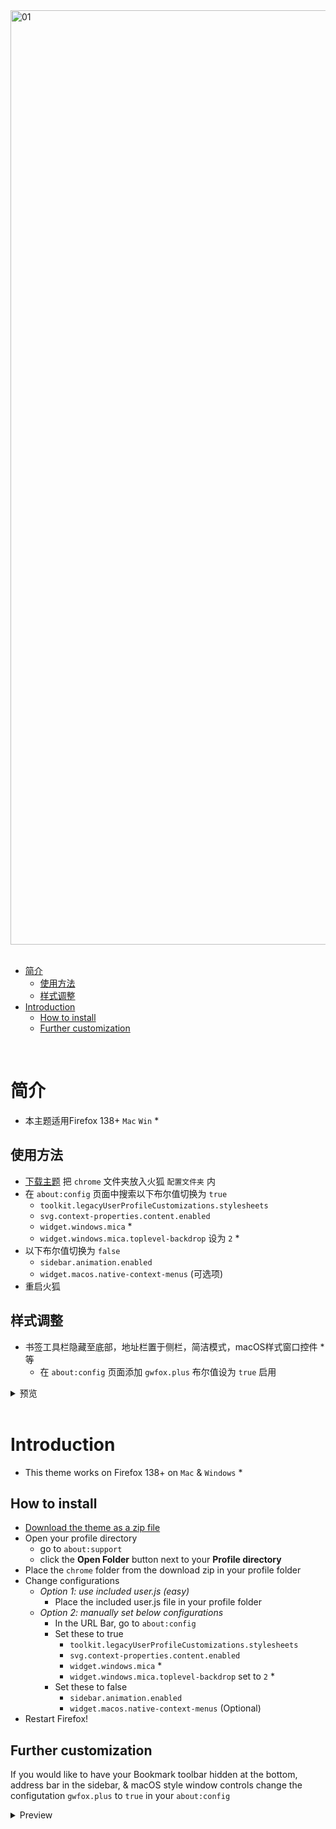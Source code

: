 <picture>
<source media="(prefers-color-scheme: light)" srcset="https://github.com/user-attachments/assets/d7699474-d17b-4560-a9d6-9e1ecaac0ba5">
<source media="(prefers-color-scheme: dark)" srcset="https://github.com/user-attachments/assets/90f88774-2886-4a02-aae8-6814f3199adb">
<img width="1495" alt="01">
</picture>
<br><br>

- [简介](#简介)
  - [使用方法](#使用方法)
  - [样式调整](#样式调整)
- [Introduction](#Introduction)
  - [How to install](#how-to-install)
  - [Further customization](#further-customization)

<br>

# 简介

- 本主题适用Firefox 138+ `Mac` `Win` *

## 使用方法

- [下载主题](https://github.com/akkva/gwfox/archive/refs/heads/main.zip) 把 `chrome` 文件夹放入火狐 `配置文件夹` 内
- 在 `about:config` 页面中搜索以下布尔值切换为 `true`
  - `toolkit.legacyUserProfileCustomizations.stylesheets`
  - `svg.context-properties.content.enabled`
  - `widget.windows.mica` *
  - `widget.windows.mica.toplevel-backdrop` 设为 `2` *
- 以下布尔值切换为 `false`
  - `sidebar.animation.enabled`
  - `widget.macos.native-context-menus` (可选项)
- 重启火狐

## 样式调整

- 书签工具栏隐藏至底部，地址栏置于侧栏，简洁模式，macOS样式窗口控件 * 等
    - 在 `about:config` 页面添加 `gwfox.plus` 布尔值设为 `true` 启用

<details><summary>预览</summary>
<br>
[01.webm](https://github.com/user-attachments/assets/0f24f538-67eb-42e2-a483-b4a8a8e75603)
</details>

<br>

# Introduction

- This theme works on Firefox 138+ on `Mac` & `Windows` *

## How to install

- [Download the theme as a zip file](https://github.com/akkva/gwfox/archive/refs/heads/main.zip)
- Open your profile directory
  - go to `about:support`
  - click the **Open Folder** button next to your **Profile directory**
- Place the `chrome` folder from the download zip in your profile folder
- Change configurations
  - _Option 1: use included user.js (easy)_
    - Place the included user.js file in your profile folder
  - _Option 2: manually set below configurations_
    - In the URL Bar, go to `about:config`
    - Set these to true
        - `toolkit.legacyUserProfileCustomizations.stylesheets`
        - `svg.context-properties.content.enabled`
        - `widget.windows.mica` *
        - `widget.windows.mica.toplevel-backdrop` set to `2` *
    - Set these to false
      - `sidebar.animation.enabled`
      - `widget.macos.native-context-menus` (Optional)
- Restart Firefox!

## Further customization

If you would like to have your Bookmark toolbar hidden at the bottom, address bar in the sidebar, & macOS style window controls change the configutation `gwfox.plus` to `true` in your `about:config`

<details><summary>Preview</summary>
<br>

[01.webm](https://github.com/user-attachments/assets/0f24f538-67eb-42e2-a483-b4a8a8e75603)

</details>
